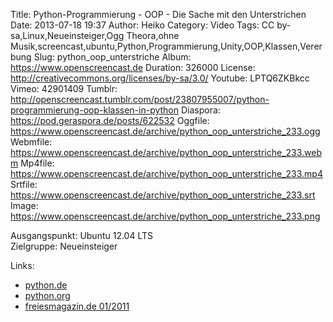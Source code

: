 Title: Python-Programmierung - OOP - Die Sache mit den Unterstrichen
Date: 2013-07-18 19:37
Author: Heiko
Category: Video
Tags: CC by-sa,Linux,Neueinsteiger,Ogg Theora,ohne Musik,screencast,ubuntu,Python,Programmierung,Unity,OOP,Klassen,Vererbung
Slug: python_oop_unterstriche
Album: https://www.openscreencast.de
Duration: 326000
License: http://creativecommons.org/licenses/by-sa/3.0/
Youtube: LPTQ6ZKBkcc
Vimeo: 42901409
Tumblr: http://openscreencast.tumblr.com/post/23807955007/python-programmierung-oop-klassen-in-python
Diaspora: https://pod.geraspora.de/posts/622532
Oggfile: https://www.openscreencast.de/archive/python_oop_unterstriche_233.ogg
Webmfile: https://www.openscreencast.de/archive/python_oop_unterstriche_233.webm
Mp4file: https://www.openscreencast.de/archive/python_oop_unterstriche_233.mp4
Srtfile: https://www.openscreencast.de/archive/python_oop_unterstriche_233.srt
Image: https://www.openscreencast.de/archive/python_oop_unterstriche_233.png

Ausgangspunkt: Ubuntu 12.04 LTS  
Zielgruppe: Neueinsteiger  

Links:

  * [python.de](http://www.python.de "Link zu Python.de")
  * [python.org](http://www.python.org "Link zu Python.org")
  * [freiesmagazin.de 01/2011](http://www.freiesmagazin.de/freiesMagazin-2011-01 "Link zu freiesmagazin.de")

